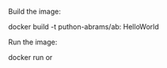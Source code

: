 Build the image:

docker build -t puthon-abrams/ab: HelloWorld

Run the image:

docker run <name> or <id>

